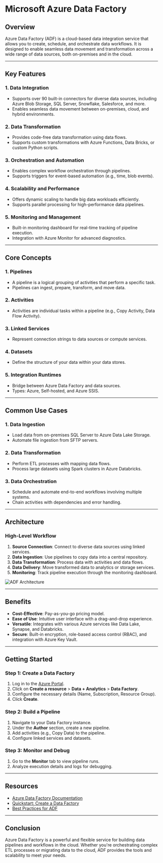 # Microsoft Azure Data Factory

## Overview
Azure Data Factory (ADF) is a cloud-based data integration service that allows you to create, schedule, and orchestrate data workflows. It is designed to enable seamless data movement and transformation across a wide range of data sources, both on-premises and in the cloud.

---

## Key Features

### 1. **Data Integration**
- Supports over 90 built-in connectors for diverse data sources, including Azure Blob Storage, SQL Server, Snowflake, Salesforce, and more.
- Enables seamless data movement between on-premises, cloud, and hybrid environments.

### 2. **Data Transformation**
- Provides code-free data transformation using data flows.
- Supports custom transformations with Azure Functions, Data Bricks, or custom Python scripts.

### 3. **Orchestration and Automation**
- Enables complex workflow orchestration through pipelines.
- Supports triggers for event-based automation (e.g., time, blob events).

### 4. **Scalability and Performance**
- Offers dynamic scaling to handle big data workloads efficiently.
- Supports parallel processing for high-performance data pipelines.

### 5. **Monitoring and Management**
- Built-in monitoring dashboard for real-time tracking of pipeline execution.
- Integration with Azure Monitor for advanced diagnostics.

---

## Core Concepts

### **1. Pipelines**
- A pipeline is a logical grouping of activities that perform a specific task.
- Pipelines can ingest, prepare, transform, and move data.

### **2. Activities**
- Activities are individual tasks within a pipeline (e.g., Copy Activity, Data Flow Activity).

### **3. Linked Services**
- Represent connection strings to data sources or compute services.

### **4. Datasets**
- Define the structure of your data within your data stores.

### **5. Integration Runtimes**
- Bridge between Azure Data Factory and data sources.
- Types: Azure, Self-hosted, and Azure SSIS.

---

## Common Use Cases

### 1. **Data Ingestion**
- Load data from on-premises SQL Server to Azure Data Lake Storage.
- Automate file ingestion from SFTP servers.

### 2. **Data Transformation**
- Perform ETL processes with mapping data flows.
- Process large datasets using Spark clusters in Azure Databricks.

### 3. **Data Orchestration**
- Schedule and automate end-to-end workflows involving multiple systems.
- Chain activities with dependencies and error handling.

---

## Architecture

### **High-Level Workflow**
1. **Source Connection**: Connect to diverse data sources using linked services.
2. **Data Ingestion**: Use pipelines to copy data into a central repository.
3. **Data Transformation**: Process data with activities and data flows.
4. **Data Delivery**: Move transformed data to analytics or storage services.
5. **Monitoring**: Track pipeline execution through the monitoring dashboard.

![ADF Architecture](https://learn.microsoft.com/en-us/azure/data-factory/media/concepts-pipelines/pipelines-overview.png)

---

## Benefits
- **Cost-Effective**: Pay-as-you-go pricing model.
- **Ease of Use**: Intuitive user interface with a drag-and-drop experience.
- **Versatile**: Integrates with various Azure services like Data Lake, Synapse, and Databricks.
- **Secure**: Built-in encryption, role-based access control (RBAC), and integration with Azure Key Vault.

---

## Getting Started

### **Step 1: Create a Data Factory**
1. Log in to the [Azure Portal](https://portal.azure.com).
2. Click on **Create a resource** > **Data + Analytics** > **Data Factory**.
3. Configure the necessary details (Name, Subscription, Resource Group).
4. Click **Create**.

### **Step 2: Build a Pipeline**
1. Navigate to your Data Factory instance.
2. Under the **Author** section, create a new pipeline.
3. Add activities (e.g., Copy Data) to the pipeline.
4. Configure linked services and datasets.

### **Step 3: Monitor and Debug**
1. Go to the **Monitor** tab to view pipeline runs.
2. Analyze execution details and logs for debugging.

---

## Resources
- [Azure Data Factory Documentation](https://learn.microsoft.com/en-us/azure/data-factory/)
- [Quickstart: Create a Data Factory](https://learn.microsoft.com/en-us/azure/data-factory/quickstart-create-data-factory-portal)
- [Best Practices for ADF](https://learn.microsoft.com/en-us/azure/data-factory/introduction-best-practices)

---

## Conclusion
Azure Data Factory is a powerful and flexible service for building data pipelines and workflows in the cloud. Whether you're orchestrating complex ETL processes or migrating data to the cloud, ADF provides the tools and scalability to meet your needs.
